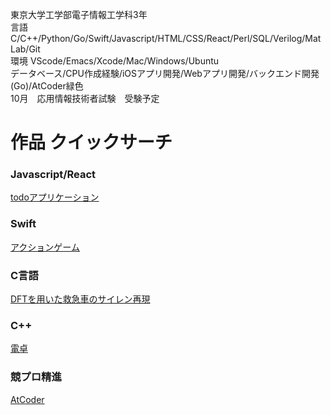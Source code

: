 東京大学工学部電子情報工学科3年  
言語 C/C++/Python/Go/Swift/Javascript/HTML/CSS/React/Perl/SQL/Verilog/MatLab/Git  
環境 VScode/Emacs/Xcode/Mac/Windows/Ubuntu  
データベース/CPU作成経験/iOSアプリ開発/Webアプリ開発/バックエンド開発(Go)/AtCoder緑色   
10月　応用情報技術者試験　受験予定

# 作品 クイックサーチ
### Javascript/React
[todoアプリケーション](https://github.com/haruponponpopon/codesandbox)
### Swift  
[アクションゲーム](https://github.com/haruponponpopon/BalloonPanicNew)  
### C言語  
[DFTを用いた救急車のサイレン再現](https://github.com/haruponponpopon/3S-experiment/tree/main/sound)  
### C++  
[電卓](https://github.com/haruponponpopon/STEP/tree/week3)  
###  競プロ精進  
[AtCoder](https://github.com/haruponponpopon/AtCoderforGreen)
